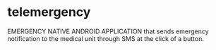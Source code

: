 # telemergency

EMERGENCY NATIVE ANDROID APPLICATION that sends emergency notification to the medical unit through SMS at the click of a button.